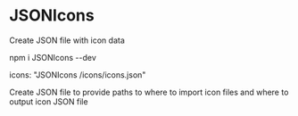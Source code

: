 # JSONIcons

Create JSON file with icon data


npm i JSONIcons --dev

icons: "JSONIcons /icons/icons.json"


Create JSON file to provide paths to where to import icon files
and where to output icon JSON file

